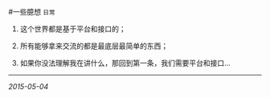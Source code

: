 #一些臆想
``日常``

1. 这个世界都是基于平台和接口的；

2. 所有能够拿来交流的都是最底层最简单的东西；

3. 如果你没法理解我在讲什么，那回到第一条，我们需要平台和接口...

---
*2015-05-04*




